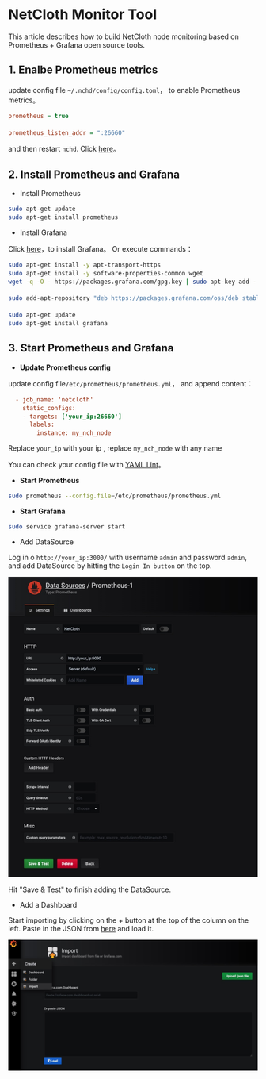 # NetCloth Monitor Tool

This article describes how to build NetCloth node monitoring based on Prometheus + Grafana open source tools.

## 1. Enalbe Prometheus metrics

update config file ```~/.nchd/config/config.toml```， to enable Prometheus metrics。

```ini
prometheus = true

prometheus_listen_addr = ":26660"
```

and then restart ```nchd```.  Click [here](../Q&A.md#how-to-restart-the-node-program)。

## 2. Install Prometheus and Grafana

* Install Prometheus
  
```bash
sudo apt-get update
sudo apt-get install prometheus
```

* Install Grafana
  
Click [here](https://grafana.com/docs/grafana/latest/installation/debian/)，to install Grafana。 Or execute commands：

```bash
sudo apt-get install -y apt-transport-https
sudo apt-get install -y software-properties-common wget
wget -q -O - https://packages.grafana.com/gpg.key | sudo apt-key add -

sudo add-apt-repository "deb https://packages.grafana.com/oss/deb stable main"

sudo apt-get update
sudo apt-get install grafana
```

## 3. Start Prometheus and Grafana

* **Update Prometheus config**
  
update config file```/etc/prometheus/prometheus.yml```， and append content：
  
```ini
  - job_name: 'netcloth'
    static_configs:
    - targets: ['your_ip:26660']
      labels:
        instance: my_nch_node
```

Replace ```your_ip``` with your ip , replace ```my_nch_node``` with any name

You can check your config file with [YAML Lint](http://www.yamllint.com/)。

* **Start Prometheus**

```bash
sudo prometheus --config.file=/etc/prometheus/prometheus.yml
```

* **Start Grafana**

```bash
sudo service grafana-server start
```

* Add DataSource

Log in o ```http://your_ip:3000/``` with username ```admin``` and password ```admin```, and add DataSource by hitting the ```Login In button``` on the top.

![](../../images/monitor-1.jpg)

Hit "Save & Test" to finish adding the DataSource.

* Add a Dashboard

Start importing by clicking on the + button at the top of the column on the left. Paste in the JSON from [here](https://github.com/iavl/monitor/blob/master/nch_dashboard.json) and load it.

![](../../images/monitor-2.jpg)
